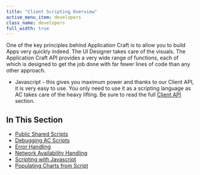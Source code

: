 ```yaml
---
title: "Client Scripting Overview"
active_menu_item: developers
class_name: developers
full_width: true
---
```



One of the key principles behind Application Craft is to allow you to build Apps very quickly indeed. The UI Designer takes care of the visuals. The Application Craft API provides a very wide range of functions, each of which is designed to get the job done with far fewer lines of code than any other approach.

 - Javascript - this gives you maximum power and thanks to our Client API, it is very easy to use. You only need to use it as a scripting language as AC takes care of the heavy lifting. Be sure to read the full [Client API](/developers/documentation/scripting-apis/client-api/) section.

## In This Section

 - [Public Shared Scripts](/developers/documentation/scripting-apis/client-scripting-overview/public-shared-scripts)
 - [Debugging AC Scripts](/developers/documentation/scripting-apis/client-scripting-overview/debugging-ac-scripts/)
 - [Error Handling](/developers/documentation/scripting-apis/client-scripting-overview/error-handling/)
 - [Network Availability Handling](/developers/documentation/scripting-apis/client-scripting-overview/network-availability-handling)
 - [Scripting with Javascript](/developers/documentation/scripting-apis/client-scripting-overview/scripting-with-javascript/)
 - [Populating Charts from Script](/developers/documentation/scripting-apis/client-scripting-overview/populating-charts-from-script)


